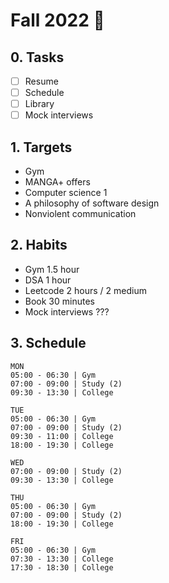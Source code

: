 # Fall 2022 🍁

## 0. Tasks
- [ ] Resume
- [ ] Schedule
- [ ] Library
- [ ] Mock interviews

## 1. Targets
- Gym
- MANGA+ offers
- Computer science 1
- A philosophy of software design
- Nonviolent communication

## 2. Habits
- Gym 1.5 hour
- DSA 1 hour
- Leetcode 2 hours / 2 medium
- Book 30 minutes
- Mock interviews ???

## 3. Schedule

```
MON
05:00 - 06:30 | Gym
07:00 - 09:00 | Study (2)
09:30 - 13:30 | College

TUE
05:00 - 06:30 | Gym
07:00 - 09:00 | Study (2)
09:30 - 11:00 | College
18:00 - 19:30 | College

WED
07:00 - 09:00 | Study (2)
09:30 - 13:30 | College

THU
05:00 - 06:30 | Gym
07:00 - 09:00 | Study (2)
18:00 - 19:30 | College

FRI
05:00 - 06:30 | Gym
07:30 - 13:30 | College
17:30 - 18:30 | College
```